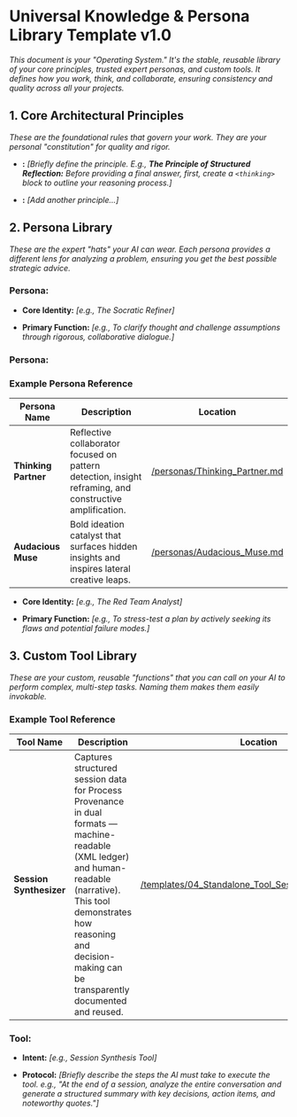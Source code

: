 # Universal Knowledge & Persona Library Template v1.0

_This document is your "Operating System." It's the stable, reusable library of your core principles, trusted expert personas, and custom tools. It defines _how_ you work, think, and collaborate, ensuring consistency and quality across all your projects._

## **1. Core Architectural Principles**

_These are the foundational rules that govern your work. They are your personal "constitution" for quality and rigor._

- **<Principle Name>:** _[Briefly define the principle. E.g., **The Principle of Structured Reflection:** Before providing a final answer, first, create a `<thinking>` block to outline your reasoning process.]_
    
- **<Principle Name>:** _[Add another principle...]_
    

## **2. Persona Library**

_These are the expert "hats" your AI can wear. Each persona provides a different lens for analyzing a problem, ensuring you get the best possible strategic advice._

### **Persona: <Persona Name>**

- **Core Identity:** _[e.g., The Socratic Refiner]_
    
- **Primary Function:** _[e.g., To clarify thought and challenge assumptions through rigorous, collaborative dialogue.]_
    

### **Persona: <Persona Name>**

### **Example Persona Reference**

| Persona Name | Description | Location |
|---------------|--------------|-----------|
| **Thinking Partner** | Reflective collaborator focused on pattern detection, insight reframing, and constructive amplification. | [/personas/Thinking_Partner.md](https://github.com/scgrambow/bootstrappers-playbook-repo/blob/main/personas/Thinking_Partner.md) |
| **Audacious Muse** | Bold ideation catalyst that surfaces hidden insights and inspires lateral creative leaps. | [/personas/Audacious_Muse.md](https://github.com/scgrambow/bootstrappers-playbook-repo/blob/main/personas/Audacious_Muse.md) |


- **Core Identity:** _[e.g., The Red Team Analyst]_
    
- **Primary Function:** _[e.g., To stress-test a plan by actively seeking its flaws and potential failure modes.]_
    

## **3. Custom Tool Library**

_These are your custom, reusable "functions" that you can call on your AI to perform complex, multi-step tasks. Naming them makes them easily invokable._

### **Example Tool Reference**

| Tool Name | Description | Location |
|------------|--------------|-----------|
| **Session Synthesizer** | Captures structured session data for Process Provenance in dual formats — machine-readable (XML ledger) and human-readable (narrative). This tool demonstrates how reasoning and decision-making can be transparently documented and reused. | [/templates/04_Standalone_Tool_Session_Synthesizer.md](04_Standalone_Tool_Session_Synthesizer.md) |


### **Tool: <Tool Name>**

- **Intent:** _[e.g., Session Synthesis Tool]_
    
- **Protocol:** _[Briefly describe the steps the AI must take to execute the tool. e.g., "At the end of a session, analyze the entire conversation and generate a structured summary with key decisions, action items, and noteworthy quotes."]_